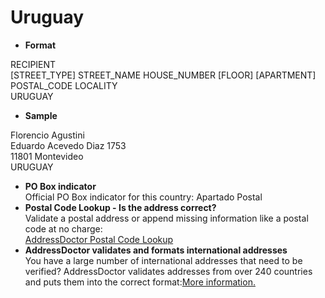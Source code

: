 Uruguay
=======

- **Format**

RECIPIENT  
[STREET_TYPE] STREET_NAME HOUSE_NUMBER [FLOOR] [APARTMENT]  
POSTAL_CODE LOCALITY  
URUGUAY
- **Sample**

Florencio Agustini  
Eduardo Acevedo Diaz 1753  
11801 Montevideo  
URUGUAY
- **PO Box indicator**  
Official PO Box indicator for this country: Apartado Postal
- **Postal Code Lookup - Is the address correct?**  
Validate a postal address or append missing information like a postal code at no charge:  
[AddressDoctor Postal Code Lookup](http://lookup.addressdoctor.com/lookup/default.aspx?lang=en&country=URY)
- **AddressDoctor validates and formats international addresses**  
You have a large number of international addresses that need to be verified? AddressDoctor validates addresses from over 240 countries and puts them into the correct format:[More information.](index.php?id=31&L=1)
